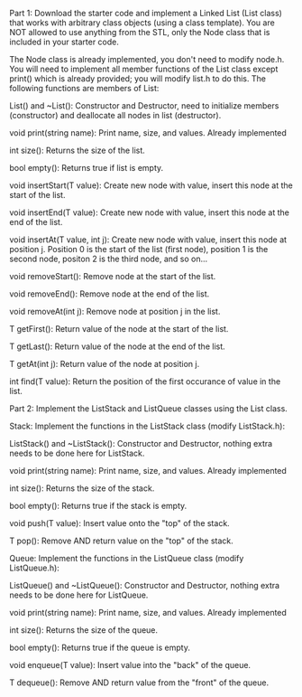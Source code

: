 Part 1: Download the starter code and implement a Linked List (List class) that works with arbitrary class objects (using a class template). You are NOT allowed to use anything from the STL, only the Node class that is included in your starter code.

The Node class is already implemented, you don't need to modify node.h. You will need to implement all member functions of the List class except print() which is already provided; you will modify list.h to do this. The following functions are members of List:

List() and ~List(): Constructor and Destructor, need to initialize members (constructor) and deallocate all nodes in list (destructor).

void print(string name): Print name, size, and values. Already implemented

int size(): Returns the size of the list.

bool empty(): Returns true if list is empty.

void insertStart(T value): Create new node with value, insert this node at the start of the list.

void insertEnd(T value): Create new node with value, insert this node at the end of the list.

void insertAt(T value, int j): Create new node with value, insert this node at position j. Position 0 is the start of the list (first node), position 1 is the second node, positon 2 is the third node, and so on...

void removeStart(): Remove node at the start of the list.

void removeEnd(): Remove node at the end of the list.

void removeAt(int j): Remove node at position j in the list.

T getFirst(): Return value of the node at the start of the list.

T getLast(): Return value of the node at the end of the list.

T getAt(int j): Return value of the node at position j.

int find(T value): Return the position of the first occurance of value in the list.

 

Part 2: Implement the ListStack and ListQueue classes using the List class.

Stack: Implement the functions in the ListStack class (modify ListStack.h):

ListStack() and ~ListStack(): Constructor and Destructor, nothing extra needs to be done here for ListStack.

void print(string name): Print name, size, and values. Already implemented

int size(): Returns the size of the stack.

bool empty(): Returns true if the stack is empty.

void push(T value): Insert value onto the "top" of the stack.

T pop(): Remove AND return value on the "top" of the stack.

Queue: Implement the functions in the ListQueue class (modify ListQueue.h):

ListQueue() and ~ListQueue(): Constructor and Destructor, nothing extra needs to be done here for ListQueue.

void print(string name): Print name, size, and values. Already implemented

int size(): Returns the size of the queue.

bool empty(): Returns true if the queue is empty.

void enqueue(T value): Insert value into the "back" of the queue.

T dequeue(): Remove AND return value from the "front" of the queue.
